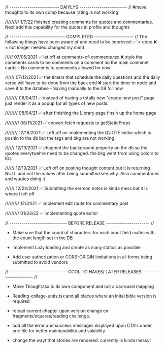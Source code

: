 // ------------------------- DAIYLYS ------------------------ //
#move thoughtx to its own comp because rating is not working

///////// 1/7/22
finished creating comments for quotes and commentaries. Next add this capability for the quotes in profile and thoughts

// ---------------------------- COMPLETED -------------------- //
The following things have been aware of and need to be improved:
✅ = done
❌ = not longer needed.changed my mind

///// 07/05/2021
✅ let off at comments-of-comments.tsx
❌ style the comments cards to be comments on a comment no the main commnet cards - No comments to comments allowed for now

////// 07/12/2021
✅ the timers that schedule the daily questions and the daily verse will have to be done from the back end
❌ start the timer in node and save it to the databse - Saving manually to the DB for now

//////// 08/04/21
✅ instead of having a totally new "create new post" page just render it as a popup fpr
all types of new posts.

//////// 08/04/21
✅ after finishing the Library page finsih up the home page

///////// 08/11/2021
✅ convert fetch requests to getStaticProps

//////// 12/19/2021
✅ Left off on implementing the QUOTE editor which is positin to the db but the tags and bkg are not working

////// 12/19/2021
✅ chagned the background property on the db so the quotes everytwehre need to be changed. the bkg went
from using colors to IDs

////// 12/19/2021
✅ Left off on posting thought content but it is returning NULL and not the values after being submitted
see why. Also commentaries and wuotes doing it

////// 12/24/2021
✅ Submitting the sermon notes is kinda mess but it is where i left off

///////// 12/31/21
✅ implement edit route for commentary post

///////// 01/03/22
✅ implementing quote editor

// ----------------------------- BEFORE RELEASE ---------------------- //

-  Make sure that the count of characters for each input field mathc with the count length set in the DB

-  Implement Lazy loading and create as many statics as possible

-  Add user authorization or CORS-ORIGIN limitations in all forms being submitted to avoid vendors

// ----------------------------- COOL TO HAVES/ LATER RELEASES ---------------------- //

-  Move Thought.tsx to its own component and not a carrousel mapping

-  Reading-collage-units.tsx and all places where an inital bible version is required

-  reload current chapter upon version change on fragments/squares/reading challenge.

-  add all the error and success messages displayed upon CTA's under one file
   for better maintanability and salability

-  change the wayt that stories are rendered. currently is kinda messy!
